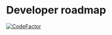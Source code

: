 # Developer roadmap
[![CodeFactor](https://www.codefactor.io/repository/github/broccollirevolution/roadmap/badge)](https://www.codefactor.io/repository/github/broccollirevolution/roadmap)

